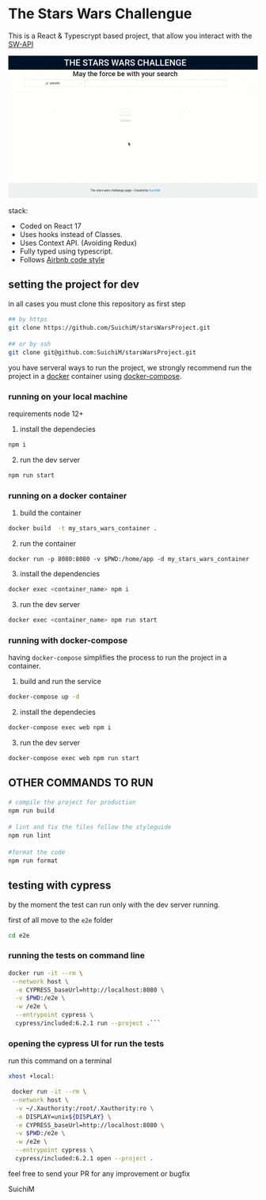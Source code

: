 # The Stars Wars Challengue

This is a React & Typescrypt based project, that allow you interact with the [SW-API](https://swapi.dev/)

![](wiki/img/index.gif)

stack:

- Coded on React 17
- Uses hooks instead of Classes.
- Uses Context API. (Avoiding Redux)
- Fully typed using typescript.
- Follows [Airbnb code style](https://github.com/airbnb/javascript)

## setting the project for dev

in all cases you must clone this repository as first step

```sh
## by https
git clone https://github.com/SuichiM/starsWarsProject.git

## or by ssh
git clone git@github.com:SuichiM/starsWarsProject.git
```

you have serveral ways to run the project, we strongly recommend run the project in a [docker](https://www.docker.com/) container using [docker-compose](https://docs.docker.com/compose/install/).

### running on your local machine

requirements node 12+

1. install the dependecies

```sh
npm i
```

2. run the dev server

```sh
npm run start
```

### running on a docker container

1. build the container

```sh
docker build  -t my_stars_wars_container .
```

2. run the container

```
docker run -p 8080:8080 -v $PWD:/home/app -d my_stars_wars_container
```

3. install the dependencies

```sh
docker exec <container_name> npm i
```

3. run the dev server

```sh
docker exec <container_name> npm run start
```

### running with docker-compose

having `docker-compose` simplifies the process to run the project in a container.

1. build and run the service

```sh
docker-compose up -d
```

2. install the dependecies

```sh
docker-compose exec web npm i
```

3. run the dev server

```sh
docker-compose exec web npm run start
```

## OTHER COMMANDS TO RUN

```sh
# compile the project for production
npm run build

# lint and fix the files follow the styleguide
npm run lint

#format the code
npm run format
```

## testing with cypress

by the moment the test can run only with the dev server running.

first of all move to the `e2e` folder

```sh
cd e2e
```

### running the tests on command line

````sh
docker run -it --rm \
 --network host \
  -e CYPRESS_baseUrl=http://localhost:8080 \
  -v $PWD:/e2e \
  -w /e2e \
  --entrypoint cypress \
  cypress/included:6.2.1 run --project .```
````

### opening the cypress UI for run the tests

run this command on a terminal

```sh
xhost +local:
```

```sh
 docker run -it --rm \
 --network host \
  -v ~/.Xauthority:/root/.Xauthority:ro \
  -e DISPLAY=unix${DISPLAY} \
  -e CYPRESS_baseUrl=http://localhost:8080 \
  -v $PWD:/e2e \
  -w /e2e \
  --entrypoint cypress \
  cypress/included:6.2.1 open --project .
```

feel free to send your PR for any improvement or bugfix

SuichiM
